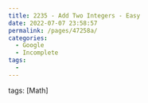 ```yaml
---
title: 2235 - Add Two Integers - Easy
date: 2022-07-07 23:58:57
permalink: /pages/47258a/
categories:
  - Google
  - Incomplete
tags:
  - 
---
```

tags: [Math]